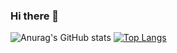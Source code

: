 ### Hi there 👋

![Anurag's GitHub stats](https://github-readme-stats.vercel.app/api?username=aleubeto&show_icons=true&theme=codeSTACKr)
[![Top Langs](https://github-readme-stats.vercel.app/api/top-langs/?username=aleubeto&langs_count=8)](https://github.com/anuraghazra/github-readme-stats)
